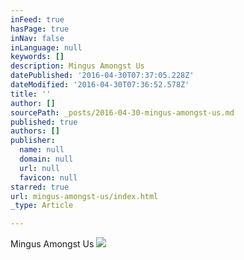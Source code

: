 ```yaml
---
inFeed: true
hasPage: true
inNav: false
inLanguage: null
keywords: []
description: Mingus Amongst Us
datePublished: '2016-04-30T07:37:05.228Z'
dateModified: '2016-04-30T07:36:52.578Z'
title: ''
author: []
sourcePath: _posts/2016-04-30-mingus-amongst-us.md
published: true
authors: []
publisher:
  name: null
  domain: null
  url: null
  favicon: null
starred: true
url: mingus-amongst-us/index.html
_type: Article

---
```

Mingus Amongst Us
![](https://the-grid-user-content.s3-us-west-2.amazonaws.com/f3cb312b-48fa-4849-9aab-978aacc072bb.jpg)